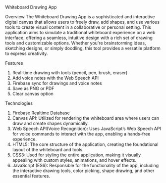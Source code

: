 Whiteboard Drawing App

Overview
The Whiteboard Drawing App is a sophisticated and interactive digital canvas that allows users to freely draw, add shapes, and use various tools to create visual content in a collaborative or personal setting. This application aims to simulate a traditional whiteboard experience on a web interface, offering a seamless, intuitive design with a rich set of drawing tools and customizable options. Whether you're brainstorming ideas, sketching designs, or simply doodling, this tool provides a versatile platform to express creativity.

Features
1. Real-time drawing with tools (pencil, pen, brush, eraser)
2. Add voice notes with the Web Speech API
3. Firebase sync for drawings and voice notes
4. Save as PNG or PDF
5. Clear canvas option


Technologies
1. Firebase Realtime Database
2. Canvas API: Utilized for rendering the whiteboard area where users can draw and create shapes dynamically.
3. Web Speech API(Voice Recognition): Uses JavaScript’s Web Speech API for voice commands to interact with the app, enabling a hands-free experience.
4. HTML5: The core structure of the application, creating the foundational layout of the whiteboard and tools.
5. CSS3: Used for styling the entire application, making it visually appealing with custom styles, animations, and hover effects.
6. JavaScript (ES6): Responsible for the functionality of the app, including the interactive drawing tools, color picking, shape drawing, and other essential features.
